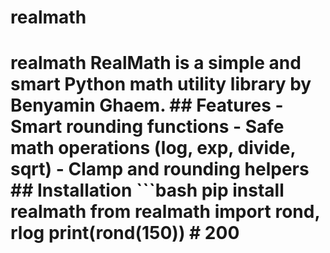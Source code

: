# realmath
# realmath  RealMath is a simple and smart Python math utility library by Benyamin Ghaem.  ## Features - Smart rounding functions - Safe math operations (log, exp, divide, sqrt) - Clamp and rounding helpers  ## Installation  ```bash pip install realmath   from realmath import rond, rlog  print(rond(150))   # 200 
